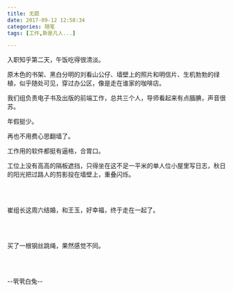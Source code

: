 ```yaml
---
title: 无题
date: 2017-09-12 12:58:34
categories: 随笔
tags: [工作,斯是凡人...]

---
```

入职知乎第二天，午饭吃得很清淡。

原木色的书架、黑白分明的刘看山公仔、墙壁上的照片和明信片、生机勃勃的绿植，似乎随处可见，穿过办公区，像是走在谁家的咖啡店。

我们组负责电子书及出版的前端工作，总共三个人，导师看起来有点腼腆，声音很苏。

年假挺少。

再也不用费心思翻墙了。

工作用的软件都挺有逼格，合胃口。

工位上没有高高的隔板遮挡，只得坐在这不足一平米的单人位小屋里写日志，秋日的阳光把过路人的剪影投在墙壁上，重叠闪烁。

<br /><br />

崔组长这周六结婚，和王玉，好幸福，终于走在一起了。

<br /><br />

买了一根钢丝跳绳，果然感觉不同。

<br /><br />

--茕茕白兔--